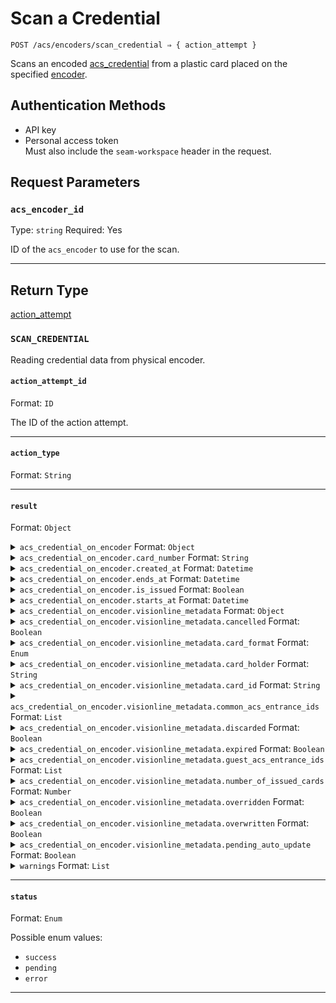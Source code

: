 # Scan a Credential

```
POST /acs/encoders/scan_credential ⇒ { action_attempt }
```

Scans an encoded [acs_credential](../../../capability-guides/access-systems/managing-credentials.md) from a plastic card placed on the specified [encoder](../../../capability-guides/access-systems/working-with-card-encoders-and-scanners/README.md).

## Authentication Methods

- API key
- Personal access token
  <br>Must also include the `seam-workspace` header in the request.

## Request Parameters

### `acs_encoder_id`

Type: `string`
Required: Yes

ID of the `acs_encoder` to use for the scan.

***

## Return Type

[action\_attempt](./)

### `SCAN_CREDENTIAL`

Reading credential data from physical encoder.

#### `action_attempt_id`

Format: `ID`

The ID of the action attempt.

---

#### `action_type`

Format: `String`

---

#### `result`

Format: `Object`

<details>

<summary><code>acs_credential_on_encoder</code> Format: <code>Object</code></summary>

Snapshot of credential data read from physical encoder.

</details>

<details>

<summary><code>acs_credential_on_encoder.card_number</code> Format: <code>String</code></summary>

A number or string that physically identifies this card.

</details>

<details>

<summary><code>acs_credential_on_encoder.created_at</code> Format: <code>Datetime</code></summary>

Date and time the credential was created.

</details>

<details>

<summary><code>acs_credential_on_encoder.ends_at</code> Format: <code>Datetime</code></summary>

Date and time the credential will stop being useable.

</details>

<details>

<summary><code>acs_credential_on_encoder.is_issued</code> Format: <code>Boolean</code></summary>

</details>

<details>

<summary><code>acs_credential_on_encoder.starts_at</code> Format: <code>Datetime</code></summary>

Date and time the credential will become useable.

</details>

<details>

<summary><code>acs_credential_on_encoder.visionline_metadata</code> Format: <code>Object</code></summary>

Visionline-specific metadata for the credential.

</details>

<details>

<summary><code>acs_credential_on_encoder.visionline_metadata.cancelled</code> Format: <code>Boolean</code></summary>

</details>

<details>

<summary><code>acs_credential_on_encoder.visionline_metadata.card_format</code> Format: <code>Enum</code></summary>

</details>

<details>

<summary><code>acs_credential_on_encoder.visionline_metadata.card_holder</code> Format: <code>String</code></summary>

</details>

<details>

<summary><code>acs_credential_on_encoder.visionline_metadata.card_id</code> Format: <code>String</code></summary>

</details>

<details>

<summary><code>acs_credential_on_encoder.visionline_metadata.common_acs_entrance_ids</code> Format: <code>List</code></summary>

</details>

<details>

<summary><code>acs_credential_on_encoder.visionline_metadata.discarded</code> Format: <code>Boolean</code></summary>

</details>

<details>

<summary><code>acs_credential_on_encoder.visionline_metadata.expired</code> Format: <code>Boolean</code></summary>

</details>

<details>

<summary><code>acs_credential_on_encoder.visionline_metadata.guest_acs_entrance_ids</code> Format: <code>List</code></summary>

</details>

<details>

<summary><code>acs_credential_on_encoder.visionline_metadata.number_of_issued_cards</code> Format: <code>Number</code></summary>

</details>

<details>

<summary><code>acs_credential_on_encoder.visionline_metadata.overridden</code> Format: <code>Boolean</code></summary>

</details>

<details>

<summary><code>acs_credential_on_encoder.visionline_metadata.overwritten</code> Format: <code>Boolean</code></summary>

</details>

<details>

<summary><code>acs_credential_on_encoder.visionline_metadata.pending_auto_update</code> Format: <code>Boolean</code></summary>

</details>

<details>

<summary><code>warnings</code> Format: <code>List</code></summary>

</details>

---

#### `status`

Format: `Enum`

Possible enum values:
- `success`
- `pending`
- `error`

---

